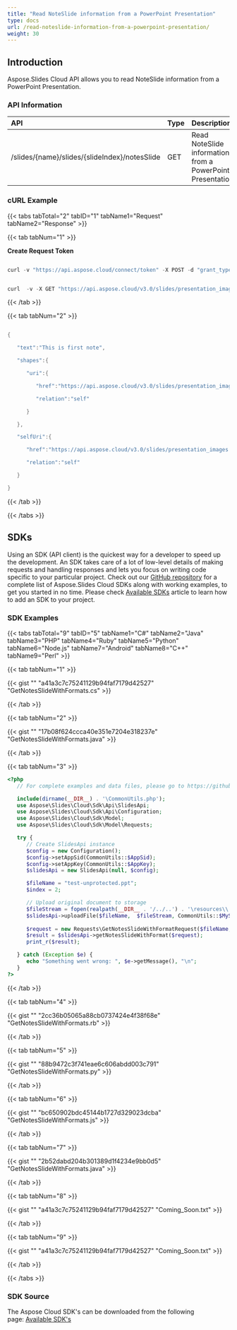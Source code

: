 ```yaml
---
title: "Read NoteSlide information from a PowerPoint Presentation"
type: docs
url: /read-noteslide-information-from-a-powerpoint-presentation/
weight: 30
---
```


## **Introduction**
Aspose.Slides Cloud API allows you to read NoteSlide information from a PowerPoint Presentation. 
### **API Information**

|**API**|**Type**|**Description**|**Swagger Link**|
| :- | :- | :- | :- |
|/slides/{name}/slides/{slideIndex}/notesSlide|GET|Read NoteSlide information from a PowerPoint Presentation|[GetNotesSlide](https://apireference.aspose.cloud/slides/#/NotesSlide/GetNotesSlide)|
### **cURL Example**
{{< tabs tabTotal="2" tabID="1" tabName1="Request" tabName2="Response" >}}

{{< tab tabNum="1" >}}

**Create Request Token**

```java

curl -v "https://api.aspose.cloud/connect/token" -X POST -d "grant_type=client_credentials&client_id=78946fb4-3bd4-4d3e-b309-f9e2ff9ac6f9&client_secret=b125f13bf6b76ed81ee990142d841195" -H "Content-Type: application/x-www-form-urlencoded" -H "Accept: application/json"

```

```java

curl  -v -X GET "https://api.aspose.cloud/v3.0/slides/presentation_images.pptx/slides/1/notesSlide/" -H "Content-Type: application/json" -H "Authorization: Bearer eyJhbGciOiJSUzI1NiIsInR5cCI6IkpXVCJ9.eyJuYmYiOjE1NjAwOTI0MzUsImV4cCI6MTU2MDE3ODgzNSwiaXNzIjoiaHR0cHM6Ly9hcGkuYXNwb3NlLmNsb3VkIiwiYXVkIjpbImh0dHBzOi8vYXBpLmFzcG9zZS5jbG91ZC9yZXNvdXJjZXMiLCJhcGkucGxhdGZvcm0iLCJhcGkucHJvZHVjdHMiXSwiY2xpZW50X2lkIjoiNzg5NDZmYjQtM2JkNC00ZDNlLWIzMDktZjllMmZmOWFjNmY5Iiwic2NvcGUiOlsiYXBpLnBsYXRmb3JtIiwiYXBpLnByb2R1Y3RzIl19.B-97utZQ3cy0KUQCnKt_bB_3V5Qov8RYt2gTDT9heSEuqNBgDOHDjzyWEGlN8NufcXWVELQ53ti2Xu9f_f7QXeicMf6Kvh1fLrlr7W0_9SG5tDoSO_raAE8ZMzpxmXJBH6mdqUBsG2aTlsd06BPT-evjmakNn57PjyX5AAGN2NXLMCuzdx_wZvCKUcgiziSq5tlO1ohNAK7UI7P0JEA2_R_jd4xTxtE1sO--eioNNJoS5JEQtgbh7XlF-SG4EnLk5nhjl0dlNRKngQKgjUSekLSO45rdyzOIIBO1ssUMQqmBm0CgNmUGrwXv_ruq7HATsKYNb-1IGMGB-s2SVBAuuA" --ssl-no-revoke

```

{{< /tab >}}

{{< tab tabNum="2" >}}

```java

{

   "text":"This is first note",

   "shapes":{

      "uri":{

         "href":"https://api.aspose.cloud/v3.0/slides/presentation_images.pptx/slides/1/notesSlide/shapes",

         "relation":"self"

      }

   },

   "selfUri":{

      "href":"https://api.aspose.cloud/v3.0/slides/presentation_images.pptx/slides/1/notesSlide",

      "relation":"self"

   }

}

```

{{< /tab >}}

{{< /tabs >}}
## **SDKs**
Using an SDK (API client) is the quickest way for a developer to speed up the development. An SDK takes care of a lot of low-level details of making requests and handling responses and lets you focus on writing code specific to your particular project. Check out our [GitHub repository](https://github.com/aspose-slides-cloud) for a complete list of Aspose.Slides Cloud SDKs along with working examples, to get you started in no time. Please check [Available SDKs](/slides/available-sdks/) article to learn how to add an SDK to your project.
### **SDK Examples**
{{< tabs tabTotal="9" tabID="5" tabName1="C#" tabName2="Java" tabName3="PHP" tabName4="Ruby" tabName5="Python" tabName6="Node.js" tabName7="Android" tabName8="C++" tabName9="Perl" >}}

{{< tab tabNum="1" >}}

{{< gist "" "a41a3c7c75241129b94faf7179d42527" "GetNotesSlideWithFormats.cs" >}}

{{< /tab >}}

{{< tab tabNum="2" >}}

{{< gist "" "17b08f624ccca40e351e7204e318237e" "GetNotesSlideWithFormats.java" >}}

{{< /tab >}}

{{< tab tabNum="3" >}}

```php
<?php 
   // For complete examples and data files, please go to https://github.com/aspose-Slides-cloud/aspose-Slides-cloud-php

   include(dirname(__DIR__) . '\CommonUtils.php');
   use Aspose\Slides\Cloud\Sdk\Api\SlidesApi;
   use Aspose\Slides\Cloud\Sdk\Api\Configuration;
   use Aspose\Slides\Cloud\Sdk\Model;
   use Aspose\Slides\Cloud\Sdk\Model\Requests;

   try {
      // Create SlidesApi instance
      $config = new Configuration();
      $config->setAppSid(CommonUtils::$AppSid);
      $config->setAppKey(CommonUtils::$AppKey);
      $slidesApi = new SlidesApi(null, $config);

      $fileName = "test-unprotected.ppt";
      $index = 2;

      // Upload original document to storage
      $fileStream = fopen(realpath(__DIR__ . '/../..') . '\resources\\' . $fileName, 'r');
      $slidesApi->uploadFile($fileName,  $fileStream, CommonUtils::$MyStorage);
      
      $request = new Requests\GetNotesSlideWithFormatRequest($fileName, $index, Model\NotesSlideExportFormat::JPEG);
      $result = $slidesApi->getNotesSlideWithFormat($request);
      print_r($result);

   } catch (Exception $e) {
      echo "Something went wrong: ", $e->getMessage(), "\n";
   }
?>
```

{{< /tab >}}

{{< tab tabNum="4" >}}

{{< gist "" "2cc36b05065a88cb0737424e4f38f68e" "GetNotesSlideWithFormats.rb" >}}

{{< /tab >}}

{{< tab tabNum="5" >}}

{{< gist "" "88b9472c3f741eae6c606abdd003c791" "GetNotesSlideWithFormats.py" >}}

{{< /tab >}}

{{< tab tabNum="6" >}}

{{< gist "" "bc650902bdc45144b1727d329023dcba" "GetNotesSlideWithFormats.js" >}}

{{< /tab >}}

{{< tab tabNum="7" >}}

{{< gist "" "2b52dabd204b301389d1f4234e9bb0d5" "GetNotesSlideWithFormats.java" >}}

{{< /tab >}}

{{< tab tabNum="8" >}}

{{< gist "" "a41a3c7c75241129b94faf7179d42527" "Coming_Soon.txt" >}}

{{< /tab >}}

{{< tab tabNum="9" >}}

{{< gist "" "a41a3c7c75241129b94faf7179d42527" "Coming_Soon.txt" >}}

{{< /tab >}}

{{< /tabs >}}

### **SDK Source**
The Aspose Cloud SDK's can be downloaded from the following page: [Available SDK's](/slides/available-sdks/)
